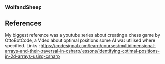 ### WolfandSheep

## References
My biggest reference was a youtube series about
creating a chess game by OttoBotCode, a Video about optimal positions
some AI was utilised where specified.
Links : https://codesignal.com/learn/courses/multidimensional-arrays-and-their-traversal-in-csharp/lessons/identifying-optimal-positions-in-2d-arrays-using-csharp